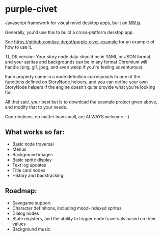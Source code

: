 # purple-civet
Javascript framework for visual novel desktop apps, built on [NW.js](https://github.com/nwjs/nw.js).

Generally, you'd use this to build a cross-platform desktop app.

See https://github.com/jay-depot/purple-civet-example for an example of how to use it.

TL;DR version: Your story node data should be in YAML or JSON format, and your sprites and
backgrounds can be in any format Chromium will handle (png, gif, jpeg, and even webp
if you're feeling adventurous).

Each property name in a node definition corresponds to one of the functions defined on
StoryNode.helpers, and you can define your own StoryNode helpers if the engine doesn't
quite provide what you're looking for.

All that said, your best bet is to download the example project given above, and modify
that to your needs.

Contributions, no matter how small, are ALWAYS welcome ;-)

## What works so far:
 - Basic node traversal
 - Menus
 - Background images
 - Basic sprite display
 - Text log updates
 - Title card nodes
 - History and backtracking

## Roadmap:
 - Savegame support
 - Character definitions, including mood-indexed sprites
 - Dialog nodes
 - State registers, and the ability to trigger node traversals based on their values
 - Background music
